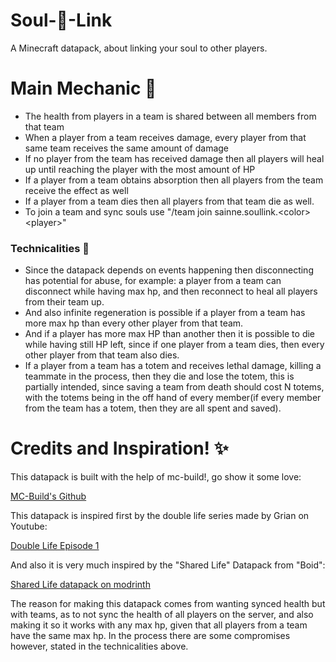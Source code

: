 # Soul-💙-Link
A Minecraft datapack, about linking your soul to other players.
# Main Mechanic 💞
- The health from players in a team is shared between all members from that team
- When a player from a team receives damage, every player from that same team receives the same amount of damage
- If no player from the team has received damage then all players will heal up until reaching the player with the most amount of HP
- If a player from a team obtains absorption then all players from the team receive the effect as well
- If a player from a team dies then all players from that team die as well.
- To join a team and sync souls use "/team join sainne.soullink.\<color\> \<player\>"
### Technicalities 🔧
- Since the datapack depends on events happening then disconnecting has potential for abuse, for example: a player from a team can disconnect while having max hp, and then reconnect to heal all players from their team up.
- And also infinite regeneration is possible if a player from a team has more max hp than every other player from that team.
- And if a player has more max HP than another then it is possible to die while having still HP left, since if one player from a team dies, then every other player from that team also dies.
- If a player from a team has a totem and receives lethal damage, killing a teammate in the process, then they die and lose the totem, this is partially intended, since saving a team from death should cost N totems, with the totems being in the off hand of every member(if every member from the team has a totem, then they are all spent and saved).
# Credits and Inspiration! ✨
This datapack is built with the help of mc-build!, go show it some love:

[MC-Build's Github](https://github.com/mc-build)

This datapack is inspired first by the double life series made by Grian on Youtube:

[Double Life Episode 1](https://www.youtube.com/watch?v=UwFbtE4YS7g)

And also it is very much inspired by the "Shared Life" Datapack from "Boid":

[Shared Life datapack on modrinth](https://modrinth.com/datapack/shared-life/version/5LFVxkQW)

The reason for making this datapack comes from wanting synced health but with teams, as to not sync the health of all players on the server, and also making it so it works with any max hp, given that all players from a team have the same max hp. In the process there are some compromises however, stated in the technicalities above.